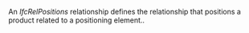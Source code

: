 An _IfcRelPositions_ relationship defines the relationship that positions a product related to a positioning element..